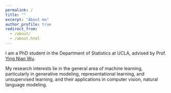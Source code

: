 ```yaml
---
permalink: /
title: ""
excerpt: "About me"
author_profile: true
redirect_from: 
  - /about/
  - /about.html
---
```



I am a PhD student in the Department of Statistics at UCLA, advised by Prof. [Ying Nian Wu](http://www.stat.ucla.edu/~ywu/research.html). 

My research interests lie in the general area of machine learning, particularly in generative modeling, representational learning, and unsupervised learning, and their applications in computer vision, natural language modeling.   

